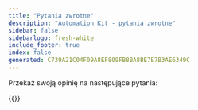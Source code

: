 ```yaml
---
title: "Pytania zwrotne"
description: "Automation Kit - pytania zwrotne"
sidebar: false
sidebarlogo: fresh-white
include_footer: true
index: false
generated: C739A21C04F09A8EF809FB8BA8BE7E7B3AE6349C
---
```


Przekaż swoją opinię na następujące pytania:

{{<questions name="/content/pl/feedback.json" completed="Dziękujemy za wypełnienie pytań" showNavigationButtons="false" locale="pl">}}
